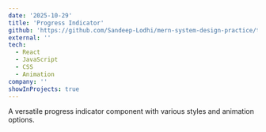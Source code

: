 ```yaml
---
date: '2025-10-29'
title: 'Progress Indicator'
github: 'https://github.com/Sandeep-Lodhi/mern-system-design-practice/tree/progress'
external: ''
tech:
  - React
  - JavaScript
  - CSS
  - Animation
company: ''
showInProjects: true
---
```


A versatile progress indicator component with various styles and animation options.
